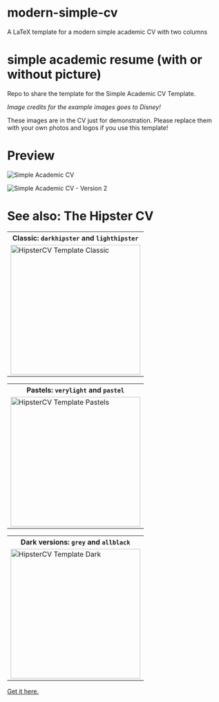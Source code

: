 # modern-simple-cv
A LaTeX template for a modern simple academic CV with two columns

# simple academic resume (with or without picture)
Repo to share the template for the Simple Academic CV Template.

*Image credits for the example images goes to Disney!*

These images are in the CV just for demonstration.
Please replace them with your own photos and logos if you use this template!

# Preview 
![Simple Academic CV](https://github.com/latex-ninja/hipster-cv/blob/master/previews/academic-cvs.png)

![Simple Academic CV - Version 2](https://github.com/latex-ninja/simple-academic-resume/blob/master/simple-acad-cv.png)




# See also: The Hipster CV

<table width="100%" margin-left="auto" margin-right="auto">
	<tr>
		<th>Classic: <code>darkhipster</code> and <code>lighthipster</code></th>
	</tr>
	<tr>
		<td>
			<img src="https://github.com/latex-ninja/hipster-cv/blob/master/previews/classic-hipstercvs.png" 
				alt="HipsterCV Template Classic"
				height="300"/>
		</td>
	</tr>			
</table>

<table width="100%" margin-left="auto" margin-right="auto">
	<tr>
		<th>Pastels: <code>verylight</code> and <code>pastel</code></th>
	</tr>
	<tr>
		<td>
			<img src="https://github.com/latex-ninja/hipster-cv/blob/master/previews/pastels-hipstercv.png" 
				alt="HipsterCV Template Pastels"
				height="300" />
		</td>
	</tr>			
</table>

<table width="100%" margin-left="auto" margin-right="auto">
	<tr>
		<th>Dark versions: <code>grey</code> and <code>allblack</code></th>
	</tr>
	<tr>
		<td>
			<img src="https://github.com/latex-ninja/hipster-cv/blob/master/previews/dark-hipster-cvs.png" 
				alt="HipsterCV Template Dark" 
				height="300"/>
		</td>
	</tr>			
</table>

[Get it here.](https://github.com/latex-ninja/hipster-cv/)

